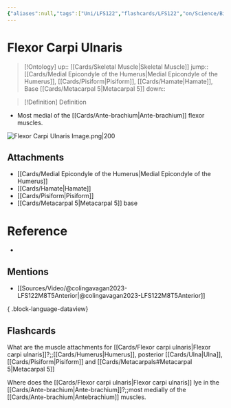 ```yaml
---
{"aliases":null,"tags":["Uni/LFS122","flashcards/LFS122","on/Science/Biology/Anatomy"],"dg-publish":true,"permalink":"/cards/flexor-carpi-ulnaris/","dgPassFrontmatter":true}
---
```


# Flexor Carpi Ulnaris

> [!Ontology]
> up:: [[Cards/Skeletal Muscle\|Skeletal Muscle]]
> jump:: [[Cards/Medial Epicondyle of the Humerus\|Medial Epicondyle of the Humerus]], [[Cards/Pisiform\|Pisiform]], [[Cards/Hamate\|Hamate]], Base [[Cards/Metacarpal 5\|Metacarpal 5]]
> down:: 

> [!Definition] Definition
> 

- Most medial of the [[Cards/Ante-brachium\|Ante-brachium]] flexor muscles.

![Flexor Carpi Ulnaris Image.png|200](/img/user/Extras/Images/Flexor%20Carpi%20Ulnaris%20Image.png)

## Attachments
- [[Cards/Medial Epicondyle of the Humerus\|Medial Epicondyle of the Humerus]]
- [[Cards/Hamate\|Hamate]]
- [[Cards/Pisiform\|Pisiform]]
- [[Cards/Metacarpal 5\|Metacarpal 5]] base

# Reference
- 

## Mentions
- [[Sources/Video/@colingavagan2023-LFS122M8T5Anterior\|@colingavagan2023-LFS122M8T5Anterior]]

{ .block-language-dataview}

## Flashcards
What are the muscle attachments for [[Cards/Flexor carpi ulnaris\|Flexor carpi ulnaris]]?;;[[Cards/Humerus\|Humerus]], posterior [[Cards/Ulna\|Ulna]], [[Cards/Pisiform\|Pisiform]] and [[Cards/Metacarpals#Metacarpal 5\|Metacarpal 5]]
<!--SR:!2023-11-19,45,210-->

Where does the [[Cards/Flexor carpi ulnaris\|Flexor carpi ulnaris]] lye in the [[Cards/Ante-brachium\|Ante-brachium]]?;;most medially of the [[Cards/Ante-brachium\|Antebrachium]] muscles.